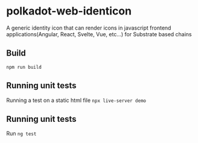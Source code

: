 # polkadot-web-identicon
A generic identity icon that can render icons in javascript frontend applications(Angular, React, Svelte, Vue, etc...)  for Substrate based chains


## Build
`npm run build`

## Running unit tests
Running a test on a static html file `npx live-server demo`

## Running unit tests 
Run `ng test`